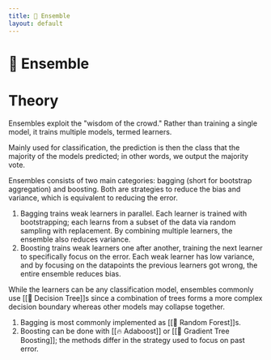 ```yaml
---
title: 🎻 Ensemble
layout: default
---
```


# 🎻 Ensemble

# Theory
Ensembles exploit the "wisdom of the crowd." Rather than training a single model, it trains multiple models, termed learners.

Mainly used for classification, the prediction is then the class that the majority of the models predicted; in other words, we output the majority vote.

Ensembles consists of two main categories: bagging (short for bootstrap aggregation) and boosting. Both are strategies to reduce the bias and variance, which is equivalent to reducing the error.
1. Bagging trains weak learners in parallel. Each learner is trained with bootstrapping; each learns from a subset of the data via random sampling with replacement. By combining multiple learners, the ensemble also reduces variance.
2. Boosting trains weak learners one after another, training the next learner to specifically focus on the error. Each weak learner has low variance, and by focusing on the datapoints the previous learners got wrong, the entire ensemble reduces bias.

While the learners can be any classification model, ensembles commonly use [[💭 Decision Tree]]s since a combination of trees forms a more complex decision boundary whereas other models may collapse together.
1. Bagging is most commonly implemented as [[🌲 Random Forest]]s.
2. Boosting can be done with [[🔥 Adaboost]] or [[🎍 Gradient Tree Boosting]]; the methods differ in the strategy used to focus on past error.